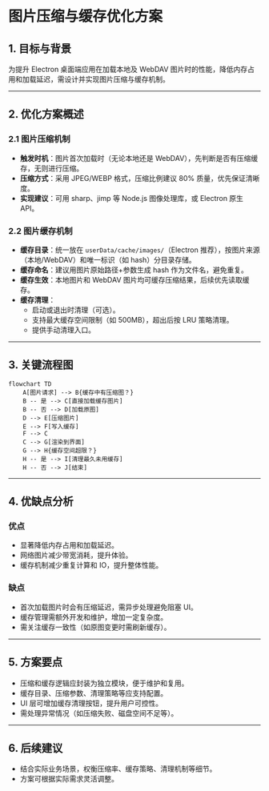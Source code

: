 # 图片压缩与缓存优化方案

## 1. 目标与背景

为提升 Electron 桌面端应用在加载本地及 WebDAV 图片时的性能，降低内存占用和加载延迟，需设计并实现图片压缩与缓存机制。

---

## 2. 优化方案概述

### 2.1 图片压缩机制

- **触发时机**：图片首次加载时（无论本地还是 WebDAV），先判断是否有压缩缓存，无则进行压缩。
- **压缩方式**：采用 JPEG/WEBP 格式，压缩比例建议 80% 质量，优先保证清晰度。
- **实现建议**：可用 sharp、jimp 等 Node.js 图像处理库，或 Electron 原生 API。

### 2.2 图片缓存机制

- **缓存目录**：统一放在 `userData/cache/images/`（Electron 推荐），按图片来源（本地/WebDAV）和唯一标识（如 hash）分目录存储。
- **缓存命名**：建议用图片原始路径+参数生成 hash 作为文件名，避免重复。
- **缓存生效**：本地图片和 WebDAV 图片均可缓存压缩结果，后续优先读取缓存。
- **缓存清理**：
  - 启动或退出时清理（可选）。
  - 支持最大缓存空间限制（如 500MB），超出后按 LRU 策略清理。
  - 提供手动清理入口。

---

## 3. 关键流程图

```mermaid
flowchart TD
    A[图片请求] --> B{缓存中有压缩图？}
    B -- 是 --> C[直接加载缓存图片]
    B -- 否 --> D[加载原图]
    D --> E[压缩图片]
    E --> F[写入缓存]
    F --> C
    C --> G[渲染到界面]
    G --> H{缓存空间超限？}
    H -- 是 --> I[清理最久未用缓存]
    H -- 否 --> J[结束]
```

---

## 4. 优缺点分析

### 优点

- 显著降低内存占用和加载延迟。
- 网络图片减少带宽消耗，提升体验。
- 缓存机制减少重复计算和 IO，提升整体性能。

### 缺点

- 首次加载图片时会有压缩延迟，需异步处理避免阻塞 UI。
- 缓存管理需额外开发和维护，增加一定复杂度。
- 需关注缓存一致性（如原图变更时需刷新缓存）。

---

## 5. 方案要点

- 压缩和缓存逻辑应封装为独立模块，便于维护和复用。
- 缓存目录、压缩参数、清理策略等应支持配置。
- UI 层可增加缓存清理按钮，提升用户可控性。
- 需处理异常情况（如压缩失败、磁盘空间不足等）。

---

## 6. 后续建议

- 结合实际业务场景，权衡压缩率、缓存策略、清理机制等细节。
- 方案可根据实际需求灵活调整。